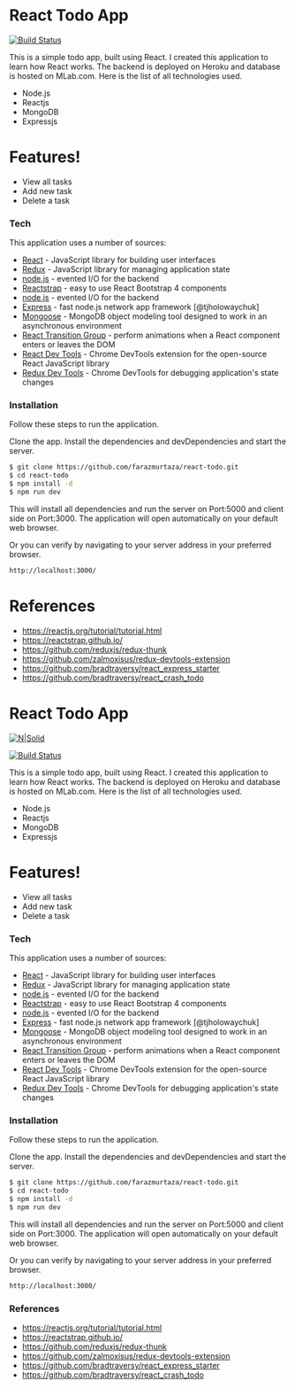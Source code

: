 # React Todo App



[![Build Status](https://travis-ci.org/joemccann/dillinger.svg?branch=master)](https://travis-ci.org/joemccann/dillinger)


This is a simple todo app, built using React. I created this application to learn how React works. The backend is deployed on Heroku and database is hosted on MLab.com. Here is the list of all technologies used.

  - Node.js
  - Reactjs
  - MongoDB
  - Expressjs

# Features!

  - View all tasks
  - Add new task
  - Delete a task

### Tech

This application uses a number of sources:

* [React] - JavaScript library for building user interfaces
* [Redux] - JavaScript library for managing application state
* [node.js] - evented I/O for the backend
* [Reactstrap] - easy to use React Bootstrap 4 components
* [node.js] - evented I/O for the backend
* [Express] - fast node.js network app framework [@tjholowaychuk]
* [Mongoose] -  MongoDB object modeling tool designed to work in an asynchronous environment
* [React Transition Group] - perform animations when a React component enters or leaves the DOM
* [React Dev Tools] - Chrome DevTools extension for the open-source React JavaScript library
* [Redux Dev Tools] - Chrome DevTools for debugging application's state changes



### Installation

Follow these steps to run the application.

Clone the app. Install the dependencies and devDependencies and start the server.

```sh
$ git clone https://github.com/farazmurtaza/react-todo.git
$ cd react-todo
$ npm install -d
$ npm run dev
```
This will install all dependencies and run the server on Port:5000 and client side on Port:3000. The application will open automatically on your default web browser.





Or you can verify by navigating to your server address in your preferred browser.

```sh
http://localhost:3000/
```

# References
* https://reactjs.org/tutorial/tutorial.html
* https://reactstrap.github.io/
* https://github.com/reduxjs/redux-thunk
* https://github.com/zalmoxisus/redux-devtools-extension
* https://github.com/bradtraversy/react_express_starter
* https://github.com/bradtraversy/react_crash_todo



[//]: # (These are reference links used in the body of this note and get stripped out when the markdown processor does its job. There is no need to format nicely because it shouldn't be seen. Thanks SO - http://stackoverflow.com/questions/4823468/store-comments-in-markdown-syntax)


   [Reactstrap]: <https://reactstrap.github.io/>
   [Redux]: <https://redux.js.org/>
   [React Transition Group]: <https://github.com/reactjs/react-transition-group>
   [Mongoose]: <https://www.npmjs.com/package/mongoose>
   [React Dev Tools]: <https://github.com/facebook/react-devtools>
   [Redux Dev Tools]: <https://github.com/zalmoxisus/redux-devtools-extension>
   [node.js]: <http://nodejs.org>
   [React]: <https://reactjs.org/>
   [express]: <http://expressjs.com>
   [Brad Traversy]: <https://github.com/bradtraversy>
   
 

   [PlDb]: <https://github.com/joemccann/dillinger/tree/master/plugins/dropbox/README.md>
   [PlGh]: <https://github.com/joemccann/dillinger/tree/master/plugins/github/README.md>
   [PlGd]: <https://github.com/joemccann/dillinger/tree/master/plugins/googledrive/README.md>
   [PlOd]: <https://github.com/joemccann/dillinger/tree/master/plugins/onedrive/README.md>
   [PlMe]: <https://github.com/joemccann/dillinger/tree/master/plugins/medium/README.md>
   [PlGa]: <https://github.com/RahulHP/dillinger/blob/master/plugins/googleanalytics/README.md>
# React Todo App

[![N|Solid](https://cldup.com/dTxpPi9lDf.thumb.png)](https://nodesource.com/products/nsolid)

[![Build Status](https://travis-ci.org/joemccann/dillinger.svg?branch=master)](https://travis-ci.org/joemccann/dillinger)


This is a simple todo app, built using React. I created this application to learn how React works. The backend is deployed on Heroku and database is hosted on MLab.com. Here is the list of all technologies used.

  - Node.js
  - Reactjs
  - MongoDB
  - Expressjs

# Features!

  - View all tasks
  - Add new task
  - Delete a task

### Tech

This application uses a number of sources:

* [React] - JavaScript library for building user interfaces
* [Redux] - JavaScript library for managing application state
* [node.js] - evented I/O for the backend
* [Reactstrap] - easy to use React Bootstrap 4 components
* [node.js] - evented I/O for the backend
* [Express] - fast node.js network app framework [@tjholowaychuk]
* [Mongoose] -  MongoDB object modeling tool designed to work in an asynchronous environment
* [React Transition Group] - perform animations when a React component enters or leaves the DOM
* [React Dev Tools] - Chrome DevTools extension for the open-source React JavaScript library
* [Redux Dev Tools] - Chrome DevTools for debugging application's state changes



### Installation

Follow these steps to run the application.

Clone the app. Install the dependencies and devDependencies and start the server.

```sh
$ git clone https://github.com/farazmurtaza/react-todo.git
$ cd react-todo
$ npm install -d
$ npm run dev
```
This will install all dependencies and run the server on Port:5000 and client side on Port:3000. The application will open automatically on your default web browser.





Or you can verify by navigating to your server address in your preferred browser.

```sh
http://localhost:3000/
```

### References
* https://reactjs.org/tutorial/tutorial.html
* https://reactstrap.github.io/
* https://github.com/reduxjs/redux-thunk
* https://github.com/zalmoxisus/redux-devtools-extension
* https://github.com/bradtraversy/react_express_starter
* https://github.com/bradtraversy/react_crash_todo



[//]: # (These are reference links used in the body of this note and get stripped out when the markdown processor does its job. There is no need to format nicely because it shouldn't be seen. Thanks SO - http://stackoverflow.com/questions/4823468/store-comments-in-markdown-syntax)


   [Reactstrap]: <https://reactstrap.github.io/>
   [Redux]: <https://redux.js.org/>
   [React Transition Group]: <https://github.com/reactjs/react-transition-group>
   [Mongoose]: <https://www.npmjs.com/package/mongoose>
   [React Dev Tools]: <https://github.com/facebook/react-devtools>
   [Redux Dev Tools]: <https://github.com/zalmoxisus/redux-devtools-extension>
   [node.js]: <http://nodejs.org>
   [React]: <https://reactjs.org/>
   [express]: <http://expressjs.com>
   [Brad Traversy]: <https://github.com/bradtraversy>
   
 

   [PlDb]: <https://github.com/joemccann/dillinger/tree/master/plugins/dropbox/README.md>
   [PlGh]: <https://github.com/joemccann/dillinger/tree/master/plugins/github/README.md>
   [PlGd]: <https://github.com/joemccann/dillinger/tree/master/plugins/googledrive/README.md>
   [PlOd]: <https://github.com/joemccann/dillinger/tree/master/plugins/onedrive/README.md>
   [PlMe]: <https://github.com/joemccann/dillinger/tree/master/plugins/medium/README.md>
   [PlGa]: <https://github.com/RahulHP/dillinger/blob/master/plugins/googleanalytics/README.md>
